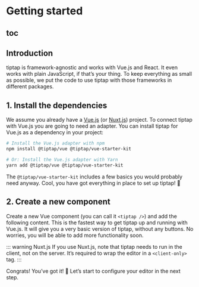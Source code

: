 # Getting started

## toc

## Introduction
tiptap is framework-agnostic and works with Vue.js and React. It even works with plain JavaScript, if that’s your thing. To keep everything as small as possible, we put the code to use tiptap with those frameworks in different packages.

## 1. Install the dependencies
We assume you already have a [Vue.js](https://cli.vuejs.org/) (or [Nuxt.js](https://nuxtjs.org/)) project. To connect tiptap with Vue.js you are going to need an adapter. You can install tiptap for Vue.js as a dependency in your project:

```bash
# Install the Vue.js adapter with npm
npm install @tiptap/vue @tiptap/vue-starter-kit

# Or: Install the Vue.js adapter with Yarn
yarn add @tiptap/vue @tiptap/vue-starter-kit
```

The `@tiptap/vue-starter-kit` includes a few basics you would probably need anyway. Cool, you have got everything in place to set up tiptap! 🙌

## 2. Create a new component
Create a new Vue component (you can call it `<tiptap />`) and add the following content. This is the fastest way to get tiptap up and running with Vue.js. It will give you a very basic version of tiptap, without any buttons. No worries, you will be able to add more functionality soon.

<demo name="Guide/GettingStarted" />

::: warning Nuxt.js
If you use Nuxt.js, note that tiptap needs to run in the client, not on the server. It’s required to wrap the editor in a `<client-only>` tag.
:::

Congrats! You’ve got it! 🎉 Let’s start to configure your editor in the next step.
